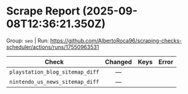# Scrape Report (2025-09-08T12:36:21.350Z)

Group: `seo`  |  Run: https://github.com/AlbertoRoca96/scraping-checks-scheduler/actions/runs/17550963531

| Check | Changed | Keys | Error |
|---|:---:|:--|:--|
| `playstation_blog_sitemap_diff` | — |  |  |
| `nintendo_us_news_sitemap_diff` | — |  |  |
